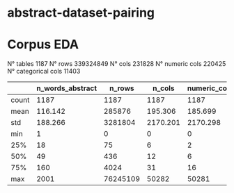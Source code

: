 # abstract-dataset-pairing


# Corpus EDA
N° tables 1187
N° rows 339324849
N° cols 231828
N° numeric cols 220425
N° categorical cols 11403

|       | n_words_abstract | n_rows   | n_cols   | numeric_cols | categorical_cols |
|-------|------------------|----------|----------|--------------|------------------|
| count | 1187             | 1187     | 1187     | 1187         | 1187             |
| mean  | 116.142          | 285876   | 195.306  | 185.699      | 9.607            |
| std   | 188.266          | 3281804  | 2170.201 | 2170.298     | 47.393           |
| min   | 1                | 0        | 0        | 0            | 0                |
| 25%   | 18               | 75       | 6        | 2            | 1                |
| 50%   | 49               | 436      | 12       | 6            | 2                |
| 75%   | 160              | 4024     | 31       | 16           | 7                |
| max   | 2001             | 76245109 | 50282    | 50281        | 1266             |